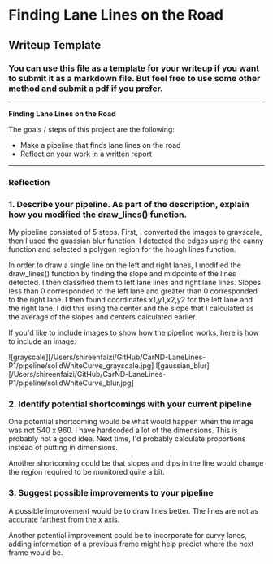# **Finding Lane Lines on the Road** 

## Writeup Template

### You can use this file as a template for your writeup if you want to submit it as a markdown file. But feel free to use some other method and submit a pdf if you prefer.

---

**Finding Lane Lines on the Road**

The goals / steps of this project are the following:
* Make a pipeline that finds lane lines on the road
* Reflect on your work in a written report


[//]: # (Image References)

[image1]: ./examples/grayscale.jpg "Grayscale"

---

### Reflection

### 1. Describe your pipeline. As part of the description, explain how you modified the draw_lines() function.

My pipeline consisted of 5 steps. First, I converted the images to grayscale, then I used the guassian blur function. I detected the edges using the canny function and selected a polygon region for the hough lines function.

In order to draw a single line on the left and right lanes, I modified the draw_lines() function by finding the slope and midpoints of the lines detected. I then classified them to left lane lines and right lane lines. Slopes less than 0 corresponded to the left lane and greater than 0 corresponded to the right lane. I then found coordinates x1,y1,x2,y2 for the left lane and the right lane. I did this using the center and the slope that I calculated as the average of the slopes and centers calculated earlier. 

If you'd like to include images to show how the pipeline works, here is how to include an image: 

![grayscale][/Users/shireenfaizi/GitHub/CarND-LaneLines-P1/pipeline/solidWhiteCurve_grayscale.jpg]
![gaussian_blur][/Users/shireenfaizi/GitHub/CarND-LaneLines-P1/pipeline/solidWhiteCurve_blur.jpg]


### 2. Identify potential shortcomings with your current pipeline


One potential shortcoming would be what would happen when the image was not 540 x 960. I have hardcoded a lot of the dimensions. This is probably not a good idea. Next time, I'd probably calculate proportions instead of putting in dimensions.

Another shortcoming could be that slopes and dips in the line would change the region required to be monitored quite a bit.


### 3. Suggest possible improvements to your pipeline

A possible improvement would be to draw lines better. The lines are not as accurate farthest from the x axis.

Another potential improvement could be to incorporate for curvy lanes, adding information of a previous frame might help predict where the next frame would be.
